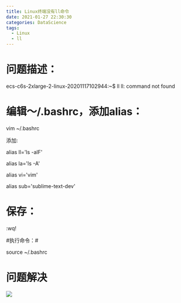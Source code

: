 ```yaml
---
title: Linux终端没有ll命令
date: 2021-01-27 22:30:30
categories: DataScience
tags: 
  - Linux
  - ll
---
```


# 问题描述：

ecs-c6s-2xlarge-2-linux-20201117102944:~$ ll
ll: command not found

# 编辑～/.bashrc，添加alias：

vim ~/.bashrc 

添加:

alias ll='ls -alF' 

alias la='ls -A' 

alias vi='vim' 

alias sub='sublime-text-dev'

# 保存：

:wq!

#执行命令：#

source ~/.bashrc

# 问题解决 

![](https://tva1.sinaimg.cn/large/008eGmZEgy1gn2mp39tlbj30ln0cq40w.jpg)

